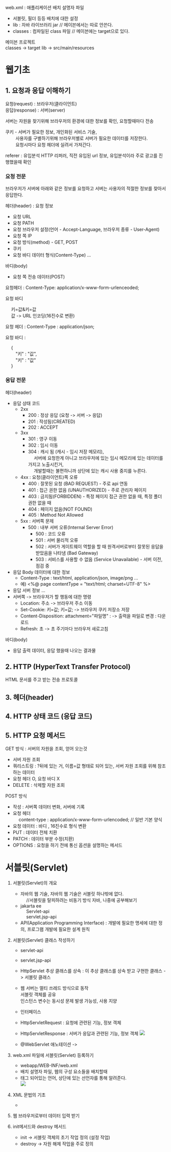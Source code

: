 web.xml : 애플리케이션 배치 설명자 파일
- 서블릿, 필더 등등 배치에 대한 설정
- lib : 자바 라이브러리 jar // 메이븐에서는 따로 안쓴다.
- classes : 컴파일된 class 파일 // 메이븐에는 target으로 있다.

메이븐 프로젝트<br>
classes -> target
lib -> src/main/resources

# 웹기초
## 1. 요청과 응답 이해하기
요청(request) : 브라우저(클라이언트)<br>
응답(response) : 서버(server)

서버는 자원을 찾기위해 브라우저의 환경에 대한 정보를 확인, 요청할때마다 전송

쿠키 - 서버가 필요한 정보, 개인화된 서비스 기술, <br>
&emsp;&emsp; 사용자를 구별하기위해 브라우저별로 서버가 필요한 데이터를 저장한다.<br>
&emsp;&emsp; 요청시마다 요청 헤더에 실려서 가져간다.

referer : 유입분석 HTTP 리퍼러, 직전 유입된 url 정보, 유입분석이라 주로 광고를 진행했을때 확인

### 요청 전문 
브라우저가 서버에 아래와 같은 정보를 요청하고 서버는 사용자의 적절한 정보를 찾아서 응답한다.

헤더(header) : 요청 정보
- 요청 URL
- 요청 PATH
- 요청 브라우저 설정(언어 - Accept-Language, 브라우저 종류 - User-Agent)
- 요청  쪽 IP
- 요청 방식(method) - GET, POST
- 쿠키
- 요청 바디  데이터 형식(Content-Type)
...

바디(body)
- 요청 쪽 전송 데이터(POST)

요청헤더 : Content-Type: application/x-www-form-urlenceoded;

요청 바디

&emsp; 키=값&키=값 <br>
&emsp; 값 -> URL 인코딩(16진수로 변환)

요청 헤더 : Content-Type : application/json;

요청 바디 :

&emsp; {<br>
&emsp;&emsp; "키" : "값",<br>
&emsp;&emsp; "키" : "값"<br>
&emsp; }

### 응답 전문
헤더(header)
- 응답 상태 코드
    - 2xx
        - 200 : 정상 응답 (요청 -> 서버 -> 응답)
        - 201 : 작성됨(CREATED)
        - 202 : ACCEPT
    - 3xx
        - 301 : 영구 이동
        - 302 : 임시 이동
        - 304 : 캐시 됨 (캐시 - 임시 저장 메모리),<br>
          &emsp; 서버에 요청한게 아니고 브라우저에 있는 임시 메모리에 있는 데이터를 가지고 노출시킨거,<br>
          &emsp; 개발할때는 불편하니까 상단에 있는 캐시 사용 중지를 누른다.
    - 4xx : 요청(클라이언트)쪽 오류
        - 400 : 잘못된 요청 (BAD REQUEST) - 주로 api 연동
        - 401 : 접근 권한 없음 (UNAUTHORIZED) - 주로 관리자 페이지 
        - 403 : 금지됨(FORBIDDEN) - 특정 페이지 접근 권한 없을 때, 특정 폴더 권한 없을 때
        - 404 : 페이지 없음(NOT FOUND) 
        - 405 : Method Not Allowed
    - 5xx : 서버쪽 문제
        - 500 : 내부 서버 오류(Internal Server Error)
            - 500 : 코드 오류
            - 501 : 서버 물리적 오류
            - 502 : 서버가 게이트웨이 역할을 할 때 원격서버로부터 잘못된 응답을 받았음을 나타냄 (Bad Gateway)
            - 503 : 서비스를 사용할 수 없음 (Service Unavailable) - 서버 이전, 점검 중
- 응답 Body 데이터에 대한 정보
    - Content-Type : text/html, application/json, image/png ...
    - 예) <%@ page contentType = "text/html; charset=UTF-8" %>
- 응답 서버 정보 ...
- 서버쪽 -> 브라우저가 할 행동에 대한 명령
  - Location: 주소 -> 브라우저 주소 이동
  - Set-Cookie: 키=값; 키=값; -> 브라우저 쿠키 저장소 저장
  - Content-Disposition: attachment="파일명" : -> 출력을 파일로 변경 : 다운로드
  - Refresh: 초 -> 초 주기마다 브라우저 새로고침
  
바디(body)
- 응답 출력 데이터, 응답 했을때 나오는 결과물

## 2. HTTP (HyperText Transfer Protocol)
   HTML 문서를 주고 받는 전송 프로토콜

## 3. 헤더(header)
## 4. HTTP 상태 코드 (응답 코드)
## 5. HTTP 요청 메서드
GET 방식 : 서버의 자원을 조회, 얻어 오는것
- 서버 자원 조회
- 쿼리스트링 : ?뒤에 있는 거, 이름=값 형태로 되어 있는, 서버 자원 조회를 위해 참조하는 데이터
- 요청 헤더 O, 요청 바디 X
- DELETE : 삭제할 자원 조회

POST 방식
- 작성 : 서버쪽 데이터 변화, 서버에 기록
- 요청 헤더<br>
&emsp; content-type : application/x-www-form-urlencoded; // 일반 기본 양식
- 요청 데이터 : 바디 , 16진수로 형식 변환
- PUT : 데이터 전체 치환
- PATCH : 데이터 부분 수정(치환)
- OPTIONS : 요청을 하기 전에 통신 옵션을 설명하는 메서드


# 서블릿(Servlet)
1. 서블릿(Servlet)의 개요
   - 자바의 웹 기술, 자바의 웹 기술은 서블릿 하나밖에 없다.<br>
   &emsp; //서블릿을 탈피하려는 비동기 방식 자바, 나중에 공부해보기
   - jakarta ee<br>
     &emsp; Servlet-api<br>
     &emsp; servlet.jsp-api
   - API(Application Programming Interface) : 개발에 필요한 명세에 대한 정의, 프로그램 개발에 필요한 설계 원칙

2. 서블릿(Servlet) 클래스 작성하기
   - servlet-api
   - servlet.jsp-api
   - HttpServlet 추상 클래스를 상속
         : 이 추상 클래스를 상속 받고 구현한 클래스 -> 서블릿 클래스
   
   - 웹 서버는 멀티 쓰레드 방식으로 동작<br>
     서블릿 객체를 공유<br>
     인스턴스 변수는 동시성 문제 발생 가능성, 사용 지양
   - 인터페이스
   - HttpServletRequest : 요청에 관련된 기능, 정보 객체
   - HttpServletResponse : 서버가 응답과 관련된 기능, 정보 객체
     <img src="C:\app\Java\spring2311\img\httpServlet.png"/>
   - @WebServlet 애노테이션 ->

3. web.xml 파일에 서블릿(Servlet) 등록하기
    - webapp/WEB-INF/web.xml
    - 배치 설명자 파일, 웹의 구성 요소들을 배치할때
   - 태그 되어있는 언어, 상단에 있는 선언자를 통해 알려준다.<br>
     <img src="C:\app\Java\spring2311\img\web-app.png"/>
4. XML 문법의 기초
   - <? xml version="1.0" encoding="UTF-8" ?>
5. 웹 브라우저로부터 데이터 입력 받기
6. init메서드와  destroy 메서드
    - init -> 서블릿 객체의 초기 작업 정의 (설정 작업)
    - destroy -> 자원 해제 작업을 주로 정의